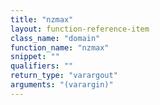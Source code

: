 ```yaml
---
title: "nzmax"
layout: function-reference-item
class_name: "domain"
function_name: "nzmax"
snippet: ""
qualifiers: ""
return_type: "varargout"
arguments: "(varargin)"
---
```


<pre class="help-text"></pre>